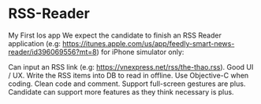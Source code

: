 # RSS-Reader
My First Ios app
We expect the candidate to finish an RSS Reader application (e.g: https://itunes.apple.com/us/app/feedly-smart-news-reader/id396069556?mt=8) for iPhone simulator only:

Can input an RSS link (e.g: https://vnexpress.net/rss/the-thao.rss).
Good UI / UX.
Write the RSS items into DB to read in offline.
Use Objective-C when coding.
Clean code and comment.
Support full-screen gestures are plus.
Candidate can support more features as they think necessary is plus.

